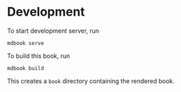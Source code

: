 # Development

To start development server, run

```
mdbook serve
```

To build this book, run

```
mdbook build
```

This creates a `book` directory containing the rendered book.
